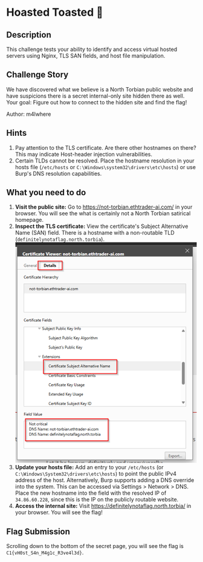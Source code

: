 # Hoasted Toasted 🍞
## Description
This challenge tests your ability to identify and access virtual hosted servers using Nginx, TLS SAN fields, and host file manipulation.

## Challenge Story
We have discovered what we believe is a North Torbian public website and have suspicions there is a secret internal-only site hidden there as well. Your goal: Figure out how to connect to the hidden site and find the flag!

Author: m4lwhere

## Hints
1. Pay attention to the TLS certificate. Are there other hostnames on there? This may indicate Host-header injection vulnerabilities.
2. Certain TLDs cannot be resolved. Place the hostname resolution in your hosts file (`/etc/hosts` or `C:\Windows\system32\drivers\etc\hosts`) or use Burp's DNS resolution capabilities.


## What you need to do
1. **Visit the public site:**
   Go to https://not-torbian.ethtrader-ai.com/ in your browser. You will see the what is certainly not a North Torbian satirical homepage.
2. **Inspect the TLS certificate:**
   View the certificate's Subject Alternative Name (SAN) field. There is a hostname with a non-routable TLD (`definitelynotaflag.north.torbia`).
   ![Reviewing the SANs on the cert](image.png)
3. **Update your hosts file:**
   Add an entry to your `/etc/hosts` (or `C:\Windows\System32\drivers\etc\hosts`) to point the public IPv4 address of the host.
   Alternatively, Burp supports adding a DNS override into the system. This can be accessed via Settings > Network > DNS. Place the new hostname into the field with the resolved IP of `34.86.60.228`, since this is the IP on the publicly routable website.
4. **Access the internal site:**
   Visit https://definitelynotaflag.north.torbia/ in your browser. You will see the flag!

## Flag Submission
Scrolling down to the bottom of the secret page, you will see the flag is `C1{vH0st_S4n_M4g1c_R3ve4l3d}`.



